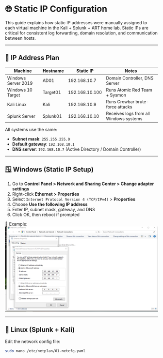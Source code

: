# 🌐 Static IP Configuration

This guide explains how static IP addresses were manually assigned to each virtual machine in the Kali + Splunk + ART home lab. Static IPs are critical for consistent log forwarding, domain resolution, and communication between hosts.

---

## 🧭 IP Address Plan

| Machine               | Hostname     | Static IP       | Notes                                  |
|-----------------------|--------------|------------------|-----------------------------------------|
| Windows Server 2019   | AD01         | 192.168.10.7     | Domain Controller, DNS Server           |
| Windows 10 Target     | Target01     | 192.168.10.100     | Runs Atomic Red Team + Sysmon           |
| Kali Linux            | Kali         | 192.168.10.9     | Runs Crowbar brute-force attacks        |
| Splunk Server         | Splunk01     | 192.168.10.10    | Receives logs from all Windows systems  |

All systems use the same:
- **Subnet mask**: `255.255.255.0`
- **Default gateway**: `192.168.10.1`
- **DNS server**: `192.168.10.7` (Active Directory / Domain Controller)

---

## 🪟 Windows (Static IP Setup)

1. Go to **Control Panel > Network and Sharing Center > Change adapter settings**
2. Right-click **Ethernet > Properties**
3. Select `Internet Protocol Version 4 (TCP/IPv4)` > **Properties**
4. Choose **Use the following IP address**
5. Enter IP, subnet mask, gateway, and DNS
6. Click OK, then reboot if prompted

📸 Example:  
![Windows Static IP](../screenshots/changing%20the%20target%20machine%20to%20static%20ip.PNG)

---

## 🐧 Linux (Splunk + Kali)

Edit the network config file:

```bash
sudo nano /etc/netplan/01-netcfg.yaml
